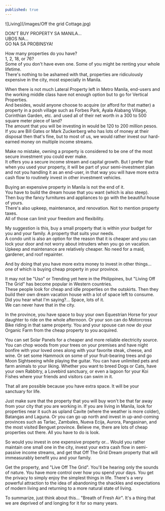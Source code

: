 ```yaml
---
published: true
---
```

![Living](/images/Off the grid Cottage.jpg)

DON'T BUY PROPERTY SA MANILA...   
UBOS NA...   
GO NA SA PROBINSYA!

How many properties do you have?   
1, 2, 18, or 76?   
Some of you don't have even one. Some of you might be renting your whole lifetime.   
There's nothing to be ashamed with that, properties are ridiculously expensive in the city, most especially in Manila.

When there is not much Lateral Property left in Metro Manila, end-users and the working middle class have not enough option but to go for Vertical Properties.   
And besides, would anyone choose to acquire (or afford for that matter) a property in a posh village such as Forbes Park, Ayala Alabang Village, Corinthian Garden, etc. and used all of their net worth in a 300 to 500 square meter piece of land?   
The amount that you will be investing in would be 120 to 200 million pesos.   
If you are Bill Gates or Mark Zuckerberg who has lots of money at their disposal then that's fine, but to most of us, we would rather invest our hard-earned money on multiple income streams.

Make no mistake, owning a property is considered to be one of the most secure investment you could ever make.   
It offers you a secure income stream and capital growth.
But I prefer that when you used your property, it will be part of your semi-investment plan and not you handling it as an end-user, in that way you will have more extra cash flow to routinely invest in other investment vehicles. 

Buying an expensive property in Manila is not the end of it.   
You have to build the dream house that you want (which is also steep). Then buy the fancy furnitures and appliances to go with the beautiful house of yours.   
There's also upkeep, maintenance, and renovation. Not to mention property taxes.   
All of those can limit your freedom and flexibility. 

My suggestion is this, buy a small property that is within your budget for you and your family. A property that suits your needs.   
A condo unit is also an option for the reason that it is cheaper and you can lock your door and not worry about intruders when you go on vacation.   
Upkeep and maintenance are relatively cheaper. No need for a maid, gardener, and roof repainter. 

And by doing that you have more extra money to invest in other things... one of which is buying cheap property in your province. 

It may not be "Uso" or Trending yet here in the Philippines, but "Living Off The Grid" has become popular in Western countries.   
These people look for cheap and idle properties on the outskirts. Then they build their own dream vacation house with a lot of space left to consume.   
Did you hear what I'm saying?... Space, lots of it.   
We can never have that in the city.

In the province, you have space to buy your own Equestrian Horse for your daughter to ride on the whole afternoon. 
Or your son can do Motorcross Bike riding in that same property. 
You and your spouse can now do your Organic Farm from the cheap property to you acquired.

You can set Solar Panels for a cheaper and more reliable electricity source. 
You can chop woods from your trees on your premises and have night bonfire with your loved ones along with your favorite steak, cheese, and wine. 
Or set some Hammock on some of your fruit-bearing trees and go Moon Sightseeing while playing the guitar.
You can have unlimited pets and farm animals to your liking. Whether you want to breed Dogs or Cats, have your own Rabbitry, a Lovebird sanctuary, or even a lagoon for your Koi Fishes where your friends and visitors can swim in it. 

That all are possible because you have extra space. It will be your sanctuary for life.

Just make sure that the property that you will buy won't be that far away from your city that you are working in. 
If you are living in Manila, look for properties near it such as upland Cavite (where the weather is more colder), Batangas and Laguna. 
Or you can go up north and invest in up-and-coming provinces such as Tarlac, Zambales, Nueva Ecija, Aurora, Pangasinan, and the most visited Benguet province. 
Believe me, there are lots of cheap properties out there. All you have to do is look. 

So would you invest in one expensive property or...
Would you rather maintain one small one in the city, invest your extra cash flow in semi-passive income streams, and get that Off The Grid Dream property that will immeasurably benefit you and your family.
   
Get the property, and "Live Off The Grid".
You'll be hearing only the sounds of nature. You have more control over how you spend your days. 
You get the privacy to simply enjoy the simplest things in life.
There's a very powerful attraction to the idea of abandoning the shackles and expectations of modern living and returning to a more natural state of living.

To summarize, just think about this... "Breath of Fresh Air".
It's a thing that we are deprived of and longing for it for so many years.
